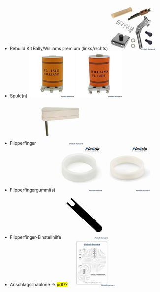 - Rebuild Kit Bally/Williams premium (links/rechts)
	![](_attachments/Flipperarme%20-%20Flippermechanik_-20240701-3.png) 
- Spule(n)
	![](_attachments/Flipperarme%20-%20Flippermechanik_-20240701-6.png) ![](_attachments/Flipperarme%20-%20Flippermechanik_-20240701-7.png) 
- Flipperfinger
	![](_attachments/Flipperarme%20-%20Flippermechanik_-20240701-4.png) 
- Flipperfingergummi(s)
	![](_attachments/Flipperarme%20-%20Flippermechanik_-20240701-1.png) ![](_attachments/Flipperarme%20-%20Flippermechanik_-20240701-2.png) 
- Flipperfinger-Einstellhilfe
	![](_attachments/Flipperarme%20-%20Flippermechanik_-20240701-5.png) 
- Anschlagschablone → <mark class="hltr-red">pdf??</mark> 
	![](_attachments/Flipperarme%20-%20Flippermechanik_-20240701.png) 
